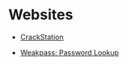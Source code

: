 # Websites

- [CrackStation](https://crackstation.net/)

- [Weakpass: Password Lookup](https://weakpass.com/tools/lookup)